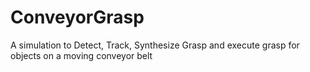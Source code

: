 # ConveyorGrasp
A simulation to Detect, Track, Synthesize Grasp and execute grasp for objects on a moving conveyor belt

